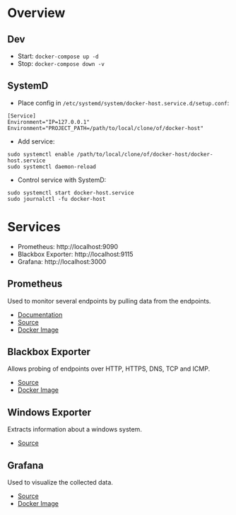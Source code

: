 # Overview

## Dev

- Start: `docker-compose up -d`
- Stop: `docker-compose down -v`

## SystemD

- Place config in `/etc/systemd/system/docker-host.service.d/setup.conf`:

```
[Service]
Environment="IP=127.0.0.1"
Environment="PROJECT_PATH=/path/to/local/clone/of/docker-host"
```

- Add service:

```
sudo systemctl enable /path/to/local/clone/of/docker-host/docker-host.service
sudo systemctl daemon-reload
```

- Control service with SystemD:

```
sudo systemctl start docker-host.service
sudo journalctl -fu docker-host
```

# Services

- Prometheus: http://localhost:9090
- Blackbox Exporter: http://localhost:9115
- Grafana: http://localhost:3000

## Prometheus

Used to monitor several endpoints by pulling data from the endpoints.

- [Documentation](https://prometheus.io/docs/introduction/overview/)
- [Source](https://github.com/prometheus/prometheus)
- [Docker Image](https://hub.docker.com/r/prom/prometheus/)

## Blackbox Exporter

Allows probing of endpoints over HTTP, HTTPS, DNS, TCP and ICMP.

- [Source](https://github.com/prometheus/blackbox_exporter)
- [Docker Image](https://hub.docker.com/r/prom/blackbox-exporter)

## Windows Exporter

Extracts information about a windows system.

- [Source](https://github.com/prometheus-community/windows_exporter)

## Grafana

Used to visualize the collected data.

- [Source](https://github.com/grafana/grafana)
- [Docker Image](https://hub.docker.com/r/grafana/grafana)
